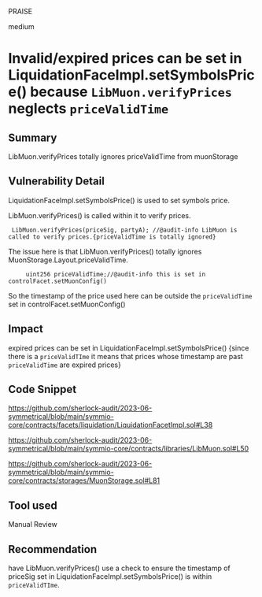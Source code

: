 PRAISE

medium

# Invalid/expired prices can be set in LiquidationFaceImpl.setSymbolsPrice() because `LibMuon.verifyPrices` neglects `priceValidTime`

## Summary
LibMuon.verifyPrices totally ignores priceValidTime from muonStorage

## Vulnerability Detail
LiquidationFaceImpl.setSymbolsPrice() is used to set symbols price.

LibMuon.verifyPrices() is called within it to verify prices.
```solidity
 LibMuon.verifyPrices(priceSig, partyA); //@audit-info LibMuon is called to verify prices.{priceValidTime is totally ignored}
```

The issue here is that LibMuon.verifyPrices() totally ignores MuonStorage.Layout.priceValidTime.
```solidity
     uint256 priceValidTime;//@audit-info this is set in controlFacet.setMuonConfig()
```

So the timestamp of the price used here can be outside the `priceValidTime` set in controlFacet.setMuonConfig()


## Impact
expired prices can be set in LiquidationFaceImpl.setSymbolsPrice() {since there is a `priceValidTIme` it means that prices whose timestamp are past `priceValidTime` are expired prices}


## Code Snippet
https://github.com/sherlock-audit/2023-06-symmetrical/blob/main/symmio-core/contracts/facets/liquidation/LiquidationFacetImpl.sol#L38

https://github.com/sherlock-audit/2023-06-symmetrical/blob/main/symmio-core/contracts/libraries/LibMuon.sol#L50

https://github.com/sherlock-audit/2023-06-symmetrical/blob/main/symmio-core/contracts/storages/MuonStorage.sol#L81
## Tool used

Manual Review

## Recommendation
have LibMuon.verifyPrices() use a check to ensure the timestamp of priceSig set in LiquidationFaceImpl.setSymbolsPrice()  is within `priceValidTIme`.